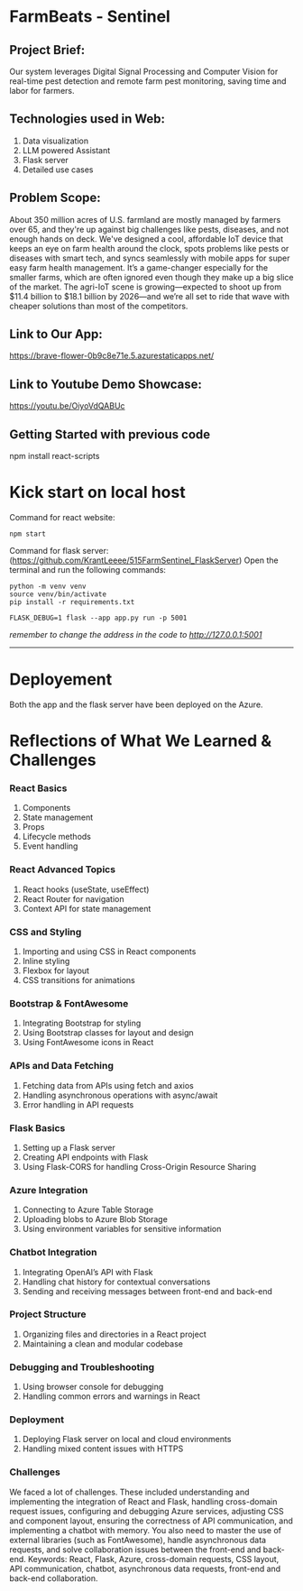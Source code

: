 # FarmBeats - Sentinel
## Project Brief:
Our system leverages Digital Signal Processing and Computer Vision for real-time pest detection and remote farm pest monitoring, saving time and labor for farmers.

## Technologies used in Web:
1. Data visualization
2. LLM powered Assistant
3. Flask server
4. Detailed use cases

## Problem Scope:
About 350 million acres of U.S. farmland are mostly managed by farmers over 65, and they're up against big challenges like pests, diseases, and not enough hands on deck. We've designed a cool, affordable IoT device that keeps an eye on farm health around the clock, spots problems like pests or diseases with smart tech, and syncs seamlessly with mobile apps for super easy farm health management. It’s a game-changer especially for the smaller farms, which are often ignored even though they make up a big slice of the market. The agri-IoT scene is growing—expected to shoot up from $11.4 billion to $18.1 billion by 2026—and we’re all set to ride that wave with cheaper solutions than most of the competitors.

## Link to Our App:
https://brave-flower-0b9c8e71e.5.azurestaticapps.net/

## Link to Youtube Demo Showcase:
https://youtu.be/OiyoVdQABUc

## Getting Started with previous code

npm install react-scripts

# Kick start on local host

Command for react website: 
```
npm start
```
Command for flask server: (https://github.com/KrantLeeee/515FarmSentinel_FlaskServer)
Open the terminal and run the following commands:
```
python -m venv venv
source venv/bin/activate
pip install -r requirements.txt
```
```
FLASK_DEBUG=1 flask --app app.py run -p 5001
```

_remember to change the address in the code to http://127.0.0.1:5001_

---

# Deployement
Both the app and the flask server have been deployed on the Azure.

# Reflections of What We Learned & Challenges
### React Basics
1. Components
2. State management
3. Props
4. Lifecycle methods
5. Event handling
### React Advanced Topics
1. React hooks (useState, useEffect)
2. React Router for navigation
3. Context API for state management
### CSS and Styling
1. Importing and using CSS in React components
2. Inline styling
3. Flexbox for layout
4. CSS transitions for animations
### Bootstrap & FontAwesome
1. Integrating Bootstrap for styling
2. Using Bootstrap classes for layout and design
3. Using FontAwesome icons in React
### APIs and Data Fetching
1. Fetching data from APIs using fetch and axios
2. Handling asynchronous operations with async/await
3. Error handling in API requests
### Flask Basics
1. Setting up a Flask server
2. Creating API endpoints with Flask
3. Using Flask-CORS for handling Cross-Origin Resource Sharing
### Azure Integration
1. Connecting to Azure Table Storage
2. Uploading blobs to Azure Blob Storage
3. Using environment variables for sensitive information
### Chatbot Integration
1. Integrating OpenAI’s API with Flask
2. Handling chat history for contextual conversations
3. Sending and receiving messages between front-end and back-end
### Project Structure
1. Organizing files and directories in a React project
2. Maintaining a clean and modular codebase
### Debugging and Troubleshooting
1. Using browser console for debugging
2. Handling common errors and warnings in React
### Deployment
1. Deploying Flask server on local and cloud environments
2. Handling mixed content issues with HTTPS

### Challenges
We faced a lot of challenges. These included understanding and implementing the integration of React and Flask, handling cross-domain request issues, configuring and debugging Azure services, adjusting CSS and component layout, ensuring the correctness of API communication, and implementing a chatbot with memory. You also need to master the use of external libraries (such as FontAwesome), handle asynchronous data requests, and solve collaboration issues between the front-end and back-end. Keywords: React, Flask, Azure, cross-domain requests, CSS layout, API communication, chatbot, asynchronous data requests, front-end and back-end collaboration.